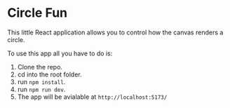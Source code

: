 # Circle Fun

This little React application allows you to control how the canvas renders a circle. 

To use this app all you have to do is:

1. Clone the repo.
2. cd into the root folder.
3. run `npm install`.
4. run `npm run dev`.
5. The app will be avialable at `http://localhost:5173/`